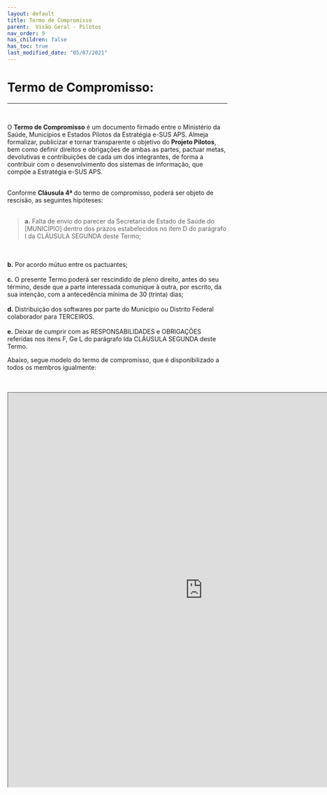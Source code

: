 ```yaml
---
layout: default
title: Termo de Compromisso
parent:  Visão Geral - Pilotos
nav_order: 9
has_children: false
has_toc: true
last_modified_date: "05/07/2021"
---
```


<link rel="stylesheet" type="text/css" href="../estilos.css">

<h1> Termo de Compromisso: </h1>

<hr>

<br>

<p>O <b>Termo de Compromisso</b> é um documento firmado entre o Ministério da Saúde, Municípios e Estados Pilotos da Estratégia e-SUS APS. Almeja formalizar, publicizar e tornar transparente o objetivo do <b>Projeto Pilotos</b>, bem como definir direitos e obrigações de ambas as partes, pactuar metas, devolutivas e contribuições de cada um dos integrantes, de forma a contribuir com o desenvolvimento dos sistemas de informação, que compõe a Estratégia e-SUS APS.  </p>

<br>
Conforme <b>Cláusula 4ª</b> do termo de compromisso, poderá ser objeto de rescisão, as seguintes hipóteses:
<br>
<br>

> <b>a.</b> Falta de envio do parecer da Secretaria de Estado de Saúde do [MUNICÍPIO] dentro dos prazos estabelecidos no item D do parágrafo I da CLÁUSULA SEGUNDA deste Termo;
<br>
<br>
<b>b.</b> Por acordo mútuo entre os pactuantes;
<br>
<br>
<b>c.</b> O presente Termo poderá ser rescindido de pleno direito, antes do seu término, desde que a parte interessada comunique à outra, por escrito, da sua intenção, com a antecedência mínima de 30 (trinta) dias;
<br>
<br>
<b>d.</b> Distribuição dos softwares por parte do Município ou Distrito Federal colaborador para TERCEIROS.
<br>
<br>
<b>e.</b> Deixar de cumprir com as RESPONSABILIDADES e OBRIGAÇÕES referidas nos itens F, Ge L do parágrafo Ida CLÁUSULA SEGUNDA deste Termo.
<br>
</div>

Abaixo, segue modelo do termo de compromisso, que é disponibilizado a todos os membros igualmente:

<br>
<br>

<iframe src="https://cgiap-saps.github.io/Pilotos/compromisso.pdf" width="890px" height="900px"></iframe>
